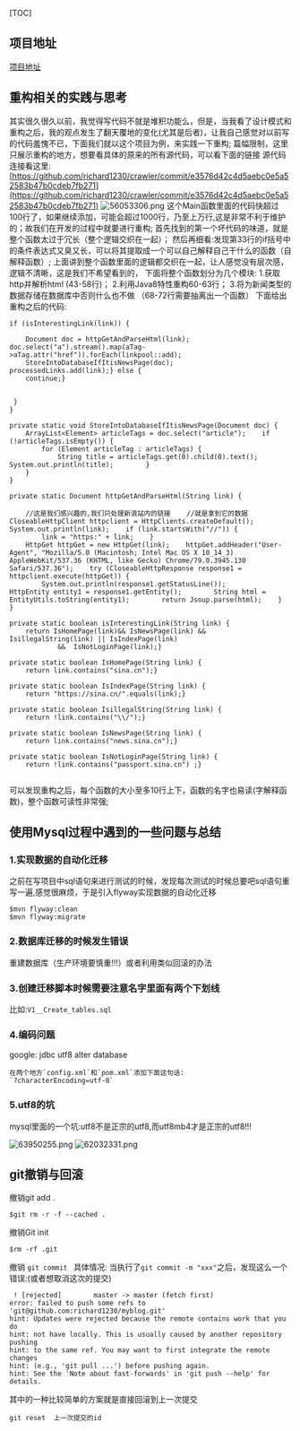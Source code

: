 [TOC]
## 项目地址
[项目地址](https://github.com/richard1230/crawler)
## 重构相关的实践与思考
其实很久很久以前，我觉得写代码不就是堆积功能么，但是，当我看了设计模式和重构之后，我的观点发生了翻天覆地的变化(尤其是后者)，让我自己感觉对以前写的代码羞愧不已，下面我们就以这个项目为例，来实践一下重构;
篇幅限制，这里只展示重构的地方，想要看具体的原来的所有源代码，可以看下面的链接
源代码连接看这里:
[https://github.com/richard1230/crawler/commit/e3576d42c4d5aebc0e5a52583b47b0cdeb7fb271](https://github.com/richard1230/crawler/commit/e3576d42c4d5aebc0e5a52583b47b0cdeb7fb271)
![56053306.png](crawlerProjectSummary_files/56053306.png)
这个Main函数里面的代码快超过100行了，如果继续添加，可能会超过1000行，乃至上万行,这是非常不利于维护的；故我们在开发的过程中就要进行重构;
首先找到的第一个坏代码的味道，就是整个函数太过于冗长（整个逻辑交织在一起）；
然后再细看:发现第33行的if括号中的条件表达式又臭又长，可以将其提取成一个可以自己解释自己干什么的函数（自解释函数）;
上面讲到整个函数里面的逻辑都交织在一起，让人感觉没有层次感，逻辑不清晰，这是我们不希望看到的，
下面将整个函数划分为几个模块:
1.获取http并解析html (43-58行)；
2.利用Java8特性重构60-63行；
3.将为新闻类型的数据存储在数据库中否则什么也不做 （68-72行需要抽离出一个函数）
下面给出重构之后的代码:
```
if (isInterestingLink(link)) {

    Document doc = httpGetAndParseHtml(link);    doc.select("a").stream().map(aTag->aTag.attr("href")).forEach(linkpool::add);
    StoreIntoDatabaseIfItisNewsPage(doc);    processedLinks.add(link);} else {
    continue;}


 }
}

private static void StoreIntoDatabaseIfItisNewsPage(Document doc) {
    ArrayList<Element> articleTags = doc.select("article");    if (!articleTags.isEmpty()) {
        for (Element articleTag : articleTags) {
            String title = articleTags.get(0).child(0).text();            System.out.println(title);        }
    }
}

private static Document httpGetAndParseHtml(String link) {

    //这是我们感兴趣的,我们只处理新浪站内的链接    //就是拿到它的数据    CloseableHttpClient httpclient = HttpClients.createDefault();    System.out.println(link);    if (link.startsWith("//")) {
        link = "https:" + link;    }
    HttpGet httpGet = new HttpGet(link);    httpGet.addHeader("User-Agent", "Mozilla/5.0 (Macintosh; Intel Mac OS X 10_14_3) AppleWebKit/537.36 (KHTML, like Gecko) Chrome/79.0.3945.130 Safari/537.36");    try (CloseableHttpResponse response1 = httpclient.execute(httpGet)) {
        System.out.println(response1.getStatusLine());        HttpEntity entity1 = response1.getEntity();        String html = EntityUtils.toString(entity1);        return Jsoup.parse(html);    }
}

private static boolean isInterestingLink(String link) {
    return IsHomePage(link)&& IsNewsPage(link) && IsillegalString(link) || IsIndexPage(link)
            &&  IsNotLoginPage(link);}

private static boolean IsHomePage(String link) {
    return link.contains("sina.cn");}

private static boolean IsIndexPage(String link) {
    return "https://sina.cn/".equals(link);}

private static boolean IsillegalString(String link) {
    return !link.contains("\\/");}

private static boolean IsNewsPage(String link) {
    return link.contains("news.sina.cn");}

private static boolean IsNotLoginPage(String link) {
    return !link.contains("passport.sina.cn") ;}


```
可以发现重构之后，每个函数的大小至多10行上下，函数的名字也易读(字解释函数)，整个函数可读性非常强;


## 使用Mysql过程中遇到的一些问题与总结
### 1.实现数据的自动化迁移
之前在写项目中sql语句来进行测试的时候，发现每次测试的时候总要吧sql语句重写一遍,感觉很麻烦，于是引入flyway实现数据的自动化迁移
```
$mvn flyway:clean
$mvn flyway:migrate
```
### 2.数据库迁移的时候发生错误
重建数据库（生产环境要慎重!!!）或者利用类似回滚的办法


### 3.创建迁移脚本时候需要注意名字里面有两个下划线
比如:`V1__Create_tables.sql`


### 4.编码问题
google: jdbc utf8 alter database
```
在两个地方`config.xml`和`pom.xml`添加下面这句话:
`?characterEncoding=utf-8`
```
### 5.utf8的坑
mysql里面的一个坑:utf8不是正宗的utf8,而utf8mb4才是正宗的utf8!!!

![63950255.png](crawlerProjectSummary_files/63950255.png)
![62032331.png](crawlerProjectSummary_files/62032331.png)


## git撤销与回滚
撤销git add .
```
$git rm -r -f --cached .

```
撤销Git init
```
$rm -rf .git

```
撤销 `git commit `
具体情况:
当执行了`git commit -m "xxx"`之后，发现这么一个错误:(或者想取消这次的提交)
```
 ! [rejected]        master -> master (fetch first)
error: failed to push some refs to 'git@github.com:richard1230/myblog.git'
hint: Updates were rejected because the remote contains work that you do
hint: not have locally. This is usually caused by another repository pushing
hint: to the same ref. You may want to first integrate the remote changes
hint: (e.g., 'git pull ...') before pushing again.
hint: See the 'Note about fast-forwards' in 'git push --help' for details.
```
其中的一种比较简单的方案就是直接回滚到上一次提交
```
git reset  上一次提交的id

```






